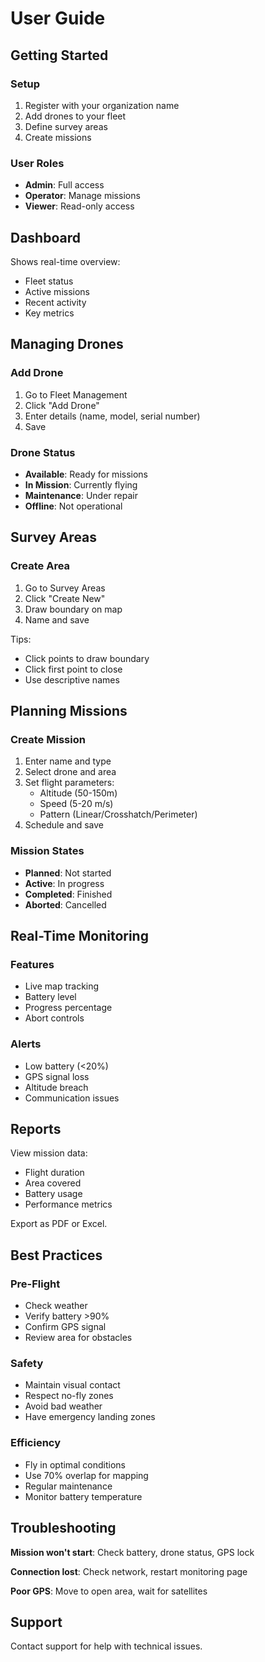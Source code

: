 # User Guide

## Getting Started

### Setup
1. Register with your organization name
2. Add drones to your fleet
3. Define survey areas
4. Create missions

### User Roles
- **Admin**: Full access
- **Operator**: Manage missions
- **Viewer**: Read-only access

## Dashboard

Shows real-time overview:
- Fleet status
- Active missions
- Recent activity
- Key metrics

## Managing Drones

### Add Drone
1. Go to Fleet Management
2. Click "Add Drone"
3. Enter details (name, model, serial number)
4. Save

### Drone Status
- **Available**: Ready for missions
- **In Mission**: Currently flying
- **Maintenance**: Under repair
- **Offline**: Not operational

## Survey Areas

### Create Area
1. Go to Survey Areas
2. Click "Create New"
3. Draw boundary on map
4. Name and save

Tips:
- Click points to draw boundary
- Click first point to close
- Use descriptive names

## Planning Missions

### Create Mission
1. Enter name and type
2. Select drone and area
3. Set flight parameters:
   - Altitude (50-150m)
   - Speed (5-20 m/s)
   - Pattern (Linear/Crosshatch/Perimeter)
4. Schedule and save

### Mission States
- **Planned**: Not started
- **Active**: In progress
- **Completed**: Finished
- **Aborted**: Cancelled

## Real-Time Monitoring

### Features
- Live map tracking
- Battery level
- Progress percentage
- Abort controls

### Alerts
- Low battery (<20%)
- GPS signal loss
- Altitude breach
- Communication issues

## Reports

View mission data:
- Flight duration
- Area covered
- Battery usage
- Performance metrics

Export as PDF or Excel.

## Best Practices

### Pre-Flight
- Check weather
- Verify battery >90%
- Confirm GPS signal
- Review area for obstacles

### Safety
- Maintain visual contact
- Respect no-fly zones
- Avoid bad weather
- Have emergency landing zones

### Efficiency
- Fly in optimal conditions
- Use 70% overlap for mapping
- Regular maintenance
- Monitor battery temperature

## Troubleshooting

**Mission won't start**: Check battery, drone status, GPS lock

**Connection lost**: Check network, restart monitoring page

**Poor GPS**: Move to open area, wait for satellites

## Support

Contact support for help with technical issues.
